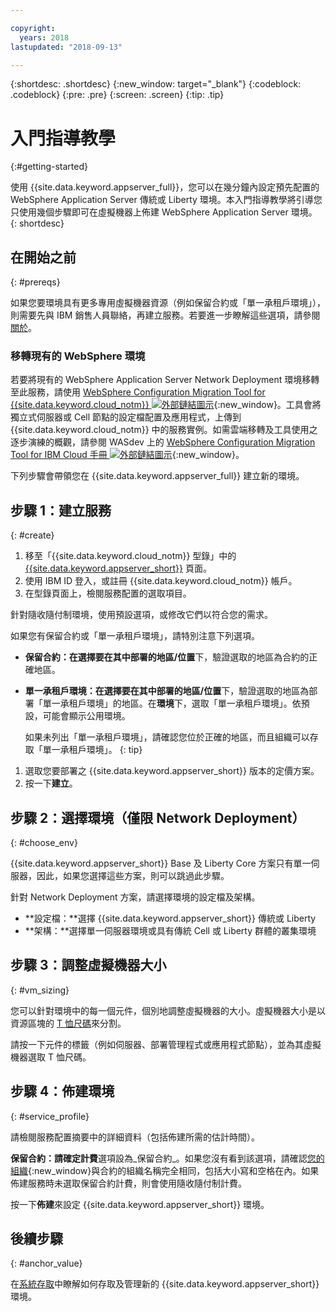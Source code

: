 ```yaml
---

copyright:
  years: 2018
lastupdated: "2018-09-13"

---
```


{:shortdesc: .shortdesc}
{:new_window: target="_blank"}
{:codeblock: .codeblock}
{:pre: .pre}
{:screen: .screen}
{:tip: .tip}


# 入門指導教學
{:#getting-started}

使用 {{site.data.keyword.appserver_full}}，您可以在幾分鐘內設定預先配置的 WebSphere Application Server 傳統或 Liberty 環境。本入門指導教學將引導您只使用幾個步驟即可在虛擬機器上佈建 WebSphere Application Server 環境。
{: shortdesc}

## 在開始之前
{: #prereqs}

如果您要環境具有更多專用虛擬機器資源（例如保留合約或「單一承租戶環境」），則需要先與 IBM 銷售人員聯絡，再建立服務。若要進一步瞭解這些選項，請參閱[關於](index.html)。

### 移轉現有的 WebSphere 環境

若要將現有的 WebSphere Application Server Network Deployment 環境移轉至此服務，請使用 [WebSphere Configuration Migration Tool for {{site.data.keyword.cloud_notm}} ![外部鏈結圖示](../../icons/launch-glyph.svg "外部鏈結圖示")](https://developer.ibm.com/wasdev/downloads/#asset/tools-WebSphere_Configuration_Migration_Tool_for_IBM_Cloud){:new_window}。工具會將獨立式伺服器或 Cell 節點的設定檔配置及應用程式，上傳到 {{site.data.keyword.cloud_notm}} 中的服務實例。如需雲端移轉及工具使用之逐步演練的概觀，請參閱  WASdev 上的 [WebSphere Configuration Migration Tool for IBM Cloud 手冊 ![外部鏈結圖示](../../icons/launch-glyph.svg "外部鏈結圖示")](https://developer.ibm.com/wasdev/docs/websphere-config-migration-cloud/){:new_window}。

下列步驟會帶領您在 {{site.data.keyword.appserver_full}} 建立新的環境。

## 步驟 1：建立服務
{: #create}

1. 移至「{{site.data.keyword.cloud_notm}} 型錄」中的 [{{site.data.keyword.appserver_short}}](https://console.bluemix.net/catalog/services/websphere-application-server) 頁面。
1. 使用 IBM ID 登入，或註冊 {{site.data.keyword.cloud_notm}} 帳戶。
1. 在型錄頁面上，檢閱服務配置的選取項目。

  針對隨收隨付制環境，使用預設選項，或修改它們以符合您的需求。

  如果您有保留合約或「單一承租戶環境」，請特別注意下列選項。

  * **保留合約：**在**選擇要在其中部署的地區/位置**下，驗證選取的地區為合約的正確地區。

  * **單一承租戶環境：**在**選擇要在其中部署的地區/位置**下，驗證選取的地區為部署「單一承租戶環境」的地區。在**環境**下，選取「單一承租戶環境」。依預設，可能會顯示公用環境。

    如果未列出「單一承租戶環境」，請確認您位於正確的地區，而且組織可以存取「單一承租戶環境」。
    {: tip}
1. 選取您要部署之 {{site.data.keyword.appserver_short}} 版本的定價方案。
1. 按一下**建立**。


## 步驟 2：選擇環境（僅限 Network Deployment）
{: #choose_env}

{{site.data.keyword.appserver_short}} Base 及 Liberty Core 方案只有單一伺服器，因此，如果您選擇這些方案，則可以跳過此步驟。

針對 Network Deployment 方案，請選擇環境的設定檔及架構。

* **設定檔：**選擇 {{site.data.keyword.appserver_short}} 傳統或 Liberty
* **架構：**選擇單一伺服器環境或具有傳統 Cell 或 Liberty 群體的叢集環境


## 步驟 3：調整虛擬機器大小
{: #vm_sizing}

您可以針對環境中的每一個元件，個別地調整虛擬機器的大小。虛擬機器大小是以資源區塊的 [T 恤尺碼](index.html#vm-size)來分割。

請按一下元件的標籤（例如伺服器、部署管理程式或應用程式節點），並為其虛擬機器選取 T 恤尺碼。

## 步驟 4：佈建環境
{: #service_profile}

請檢閱服務配置摘要中的詳細資料（包括佈建所需的估計時間）。

**保留合約：**請確定**計費**選項設為_保留合約_。如果您沒有看到該選項，請確認[您的組織](../../account/orgs_spaces.html){:new_window}與合約的組織名稱完全相同，包括大小寫和空格在內。如果佈建服務時未選取保留合約計費，則會使用隨收隨付制計費。

按一下**佈建**來設定 {{site.data.keyword.appserver_short}} 環境。

## 後續步驟
{: #anchor_value}

在[系統存取](systemAccess.html)中瞭解如何存取及管理新的 {{site.data.keyword.appserver_short}} 環境。
